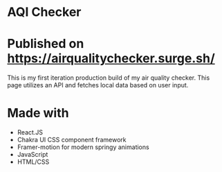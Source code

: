 # AQI Checker
# Published on https://airqualitychecker.surge.sh/

This is my first iteration production build of my air quality checker. This page utilizes an API and fetches local data based on user input.

# Made with
- React.JS
- Chakra UI CSS component framework
- Framer-motion for modern springy animations
- JavaScript
- HTML/CSS
